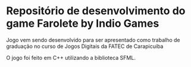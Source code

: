 # Repositório de desenvolvimento do game Farolete by Indio Games

Jogo vem sendo desenvolvido para ser apresentado como trabalho de graduação no curso de Jogos Digitais da FATEC de Carapicuiba

O jogo foi feito em C++ utilizando a biblioteca SFML.

